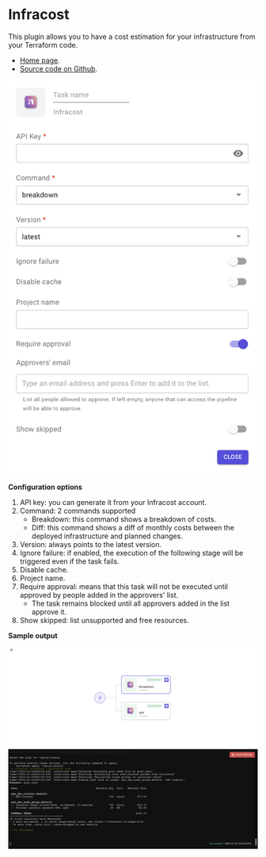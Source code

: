 # Infracost

This plugin allows you to have a cost estimation for your infrastructure from your Terraform code.

* [Home page](https://www.infracost.io/).
* [Source code on Github](https://github.com/infracost/infracost).

![Infracost plugin](../../.gitbook/assets/infracost-plugin.png)

**Configuration options**

1. API key: you can generate it from your Infracost account.
2. Command: 2 commands supported
   * Breakdown: this command shows a breakdown of costs.
   * Diff: this command shows a diff of monthly costs between the deployed infrastructure and planned changes.
3. Version: always points to the latest version.
4. Ignore failure: if enabled, the execution of the following stage will be triggered even if the task fails.
5. Disable cache.
6. Project name.
7. Require approval: means that this task will not be executed until approved by people added in the approvers' list.
   * The task remains blocked until all approvers added in the list approve it.
8. Show skipped: list unsupported and free resources.

**Sample output**

![Infracost output](../../.gitbook/assets/infracost-output.png)

###
